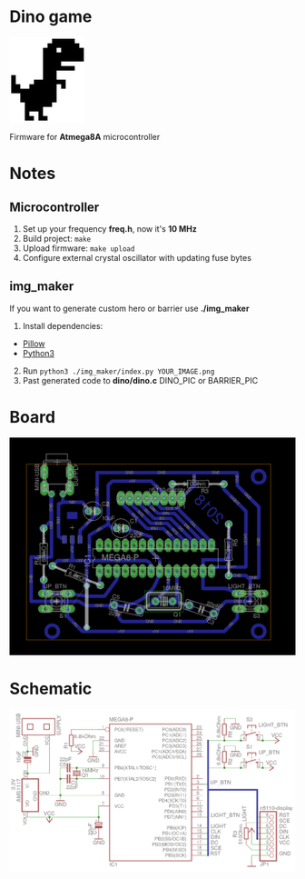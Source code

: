 # Dino game
![Dino](.assets/dino.png)

Firmware for **Atmega8A** microcontroller

# Notes
## Microcontroller
1. Set up your frequency **freq.h**, now it's **10 MHz**
2. Build project: `make`
3. Upload firmware: `make upload`
4. Configure external crystal oscillator with updating fuse bytes
## img_maker
If you want to generate custom hero or barrier use **./img_maker**
1. Install dependencies:
- [Pillow](https://pillow.readthedocs.io/en/latest/installation.html)
- [Python3](https://www.python.org/downloads/)
2. Run
`python3 ./img_maker/index.py YOUR_IMAGE.png`
3. Past generated code to **dino/dino.c** DINO_PIC or BARRIER_PIC
# Board

![Board](.assets/board.png)

# Schematic

![Schema](.assets/sch.png)
